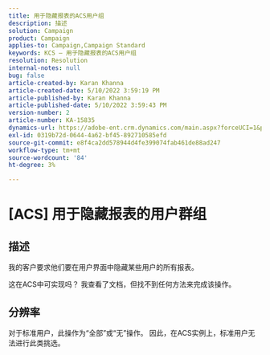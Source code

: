 ```yaml
---
title: 用于隐藏报表的ACS用户组
description: 描述
solution: Campaign
product: Campaign
applies-to: Campaign,Campaign Standard
keywords: KCS — 用于隐藏报表的ACS用户组
resolution: Resolution
internal-notes: null
bug: false
article-created-by: Karan Khanna
article-created-date: 5/10/2022 3:59:19 PM
article-published-by: Karan Khanna
article-published-date: 5/10/2022 3:59:43 PM
version-number: 2
article-number: KA-15835
dynamics-url: https://adobe-ent.crm.dynamics.com/main.aspx?forceUCI=1&pagetype=entityrecord&etn=knowledgearticle&id=bc6b6624-7ad0-ec11-a7b5-00224809c556
exl-id: 0319b72d-0644-4a62-bf45-892710585efd
source-git-commit: e8f4ca2dd578944d4fe399074fab461de88ad247
workflow-type: tm+mt
source-wordcount: '84'
ht-degree: 3%

---
```


# [ACS] 用于隐藏报表的用户群组

## 描述


我的客户要求他们要在用户界面中隐藏某些用户的所有报表。

这在ACS中可实现吗？ 我查看了文档，但找不到任何方法来完成该操作。


## 分辨率


对于标准用户，此操作为“全部”或“无”操作。 因此，在ACS实例上，标准用户无法进行此类挑选。
